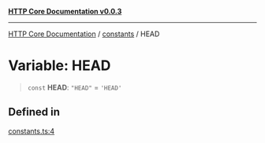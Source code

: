 [**HTTP Core Documentation v0.0.3**](../../README.md)

***

[HTTP Core Documentation](../../modules.md) / [constants](../README.md) / HEAD

# Variable: HEAD

> `const` **HEAD**: `"HEAD"` = `'HEAD'`

## Defined in

[constants.ts:4](https://github.com/stonemjs/http-core/blob/33a82b77e98ade423889148c13f25ccd40b75c8a/src/constants.ts#L4)
